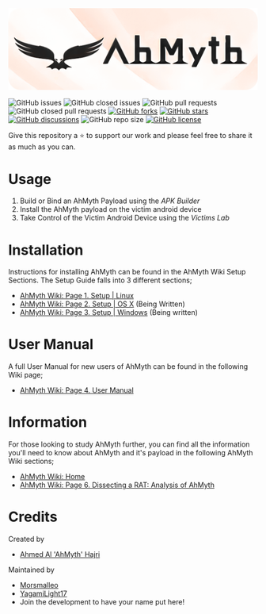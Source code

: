 <img src=".github/AhMyth-Banner.jpg" alt="Banner.png" />

![GitHub issues](https://img.shields.io/github/issues-raw/Morsmalleo/AhMyth?color=red) ![GitHub closed issues](https://img.shields.io/github/issues-closed-raw/Morsmalleo/AhMyth?color=light%20green) ![GitHub pull requests](https://img.shields.io/github/issues-pr-raw/Morsmalleo/AhMyth?color=blue) ![GitHub closed pull requests](https://img.shields.io/github/issues-pr-closed-raw/Morsmalleo/AhMyth?color=blue) [![GitHub forks](https://img.shields.io/github/forks/Morsmalleo/AhMyth)](https://github.com/Morsmalleo/AhMyth/network) [![GitHub stars](https://img.shields.io/github/stars/Morsmalleo/AhMyth)](https://github.com/Morsmalleo/AhMyth/stargazers) [![GitHub discussions](https://img.shields.io/github/discussions/Morsmalleo/AhMyth)](https://GitHub.com/Morsmalleo/AhMyth/discussions) ![GitHub repo size](https://img.shields.io/github/repo-size/Morsmalleo/AhMyth) [![GitHub license](https://img.shields.io/github/license/Morsmalleo/AhMyth)](https://github.com/Morsmalleo/AhMyth/blob/master/LICENSE.md)

Give this repository a ⭐ to support our work
and please feel free to share it as much as you can.
#

Usage
=====
01. Build or Bind an AhMyth Payload using the *APK Builder*
02. Install the AhMyth payload on the victim android device
03. Take Control of the Victim Android Device using the *Victims Lab*
#

Installation
============
Instructions for installing AhMyth can be found in the AhMyth Wiki Setup Sections.
The Setup Guide falls into 3 different sections;

- [AhMyth Wiki: Page 1. Setup | Linux](https://github.com/Morsmalleo/AhMyth/wiki/P1.-Setup-%7C-Linux)
- [AhMyth Wiki: Page 2. Setup | OS X](https://github.com/Morsmalleo/AhMyth/wiki/P2.-Setup-%7C-OS-X-*Being-Written*) (Being Written)
- [AhMyth Wiki: Page 3. Setup | Windows](https://github.com/Morsmalleo/AhMyth/wiki/P3.-Setup-%7C-Windows-*Being-Written*) (Being written)
#

User Manual
===========
A full User Manual for new users of AhMyth can be found in the following Wiki page; 
- [AhMyth Wiki: Page 4. User Manual](https://github.com/Morsmalleo/AhMyth/wiki/P4.-User-Manual)
#

Information
===========
For those looking to study AhMyth further, you can find all the information you'll need to know about AhMyth and it's payload in the following AhMyth Wiki sections;
- [AhMyth Wiki: Home](https://github.com/Morsmalleo/AhMyth/wiki)
- [AhMyth Wiki: Page 6. Dissecting a RAT: Analysis of AhMyth](https://github.com/Morsmalleo/AhMyth/wiki/P6.-Dissecting-a-RAT:-Analysis-of-AhMyth)
#

Credits
=========

Created by
- [Ahmed Al 'AhMyth' Hajri](https://github.com/AhMyth)

Maintained by
- [Morsmalleo](https://github.com/Morsmalleo)
- [YagamiLight17](https://github.com/YagamiLight17)
- Join the development to have your name put here!
